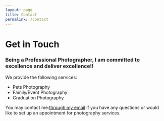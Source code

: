 ```yaml
---
layout: page
title: Contact
permalink: /contact
---
```


# Get in Touch

### Being a Professional Photographer, I am committed to excellence and deliver excellence!!

We provide the following services:

- Pets Photography
- Family/Event Photography
- Graduation Photography

You may contact me:[through my email](mailto:kathy.beyer.photographer@gmail.com) if you have any questions or would like to set up an appointment for photography services.
